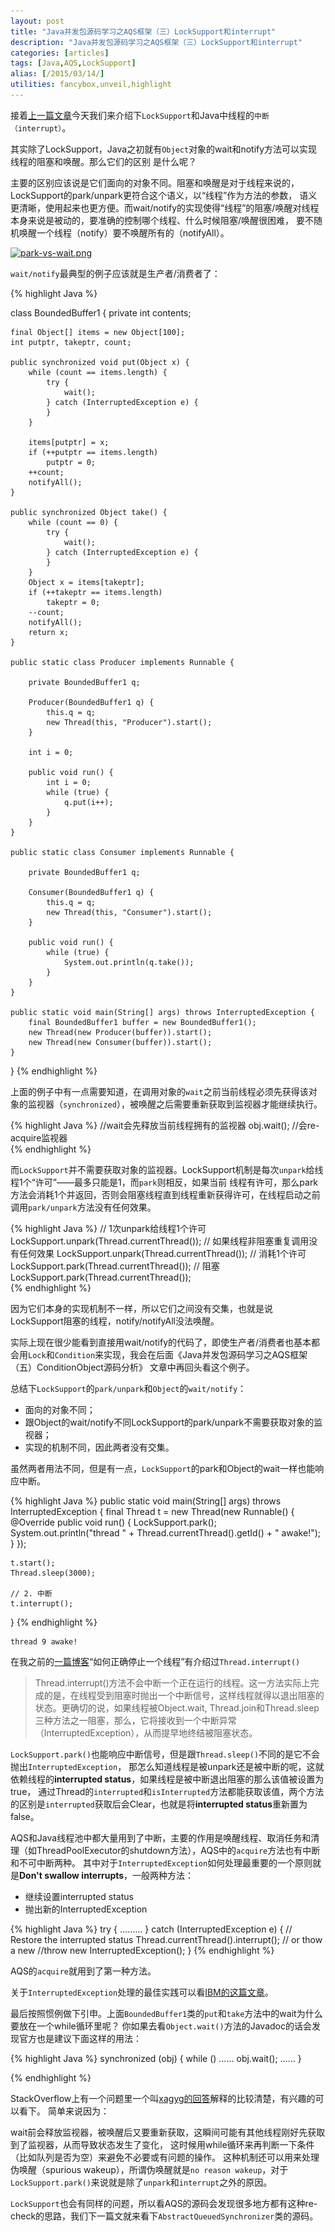 ```yaml
---
layout: post
title: "Java并发包源码学习之AQS框架（三）LockSupport和interrupt"
description: "Java并发包源码学习之AQS框架（三）LockSupport和interrupt"
categories: [articles]
tags: [Java,AQS,LockSupport]
alias: [/2015/03/14/]
utilities: fancybox,unveil,highlight
---
```


接着[上一篇文章][1]今天我们来介绍下`LockSupport`和Java中线程的`中断（interrupt）`。

其实除了LockSupport，Java之初就有`Object`对象的wait和notify方法可以实现线程的阻塞和唤醒。那么它们的区别
是什么呢？

主要的区别应该说是它们面向的对象不同。阻塞和唤醒是对于线程来说的，LockSupport的park/unpark更符合这个语义，以“线程”作为方法的参数，
语义更清晰，使用起来也更方便。而wait/notify的实现使得“线程”的阻塞/唤醒对线程本身来说是被动的，要准确的控制哪个线程、什么时候阻塞/唤醒很困难，
要不随机唤醒一个线程（notify）要不唤醒所有的（notifyAll）。


<a class="post-image" href="/assets/images/posts/park-vs-wait.png">
<img itemprop="image" data-src="/assets/images/posts/park-vs-wait.png" src="/assets/js/unveil/loader.gif" alt="park-vs-wait.png" />
</a>


`wait/notify`最典型的例子应该就是生产者/消费者了：

{% highlight Java %}

class BoundedBuffer1 {
    private int contents;

    final Object[] items = new Object[100];
    int putptr, takeptr, count;

    public synchronized void put(Object x) {
        while (count == items.length) {
            try {
                wait();
            } catch (InterruptedException e) {
            }
        }

        items[putptr] = x;
        if (++putptr == items.length)
            putptr = 0;
        ++count;
        notifyAll();
    }

    public synchronized Object take() {
        while (count == 0) {
            try {
                wait();
            } catch (InterruptedException e) {
            }
        }
        Object x = items[takeptr];
        if (++takeptr == items.length)
            takeptr = 0;
        --count;
        notifyAll();
        return x;
    }

    public static class Producer implements Runnable {

        private BoundedBuffer1 q;

        Producer(BoundedBuffer1 q) {
            this.q = q;
            new Thread(this, "Producer").start();
        }

        int i = 0;

        public void run() {
            int i = 0;
            while (true) {
                q.put(i++);
            }
        }
    }

    public static class Consumer implements Runnable {

        private BoundedBuffer1 q;

        Consumer(BoundedBuffer1 q) {
            this.q = q;
            new Thread(this, "Consumer").start();
        }

        public void run() {
            while (true) {
                System.out.println(q.take());
            }
        }
    }

    public static void main(String[] args) throws InterruptedException {
        final BoundedBuffer1 buffer = new BoundedBuffer1();
        new Thread(new Producer(buffer)).start();
        new Thread(new Consumer(buffer)).start();
    }
} 
{% endhighlight %}

上面的例子中有一点需要知道，在调用对象的`wait`之前当前线程必须先获得该对象的监视器（`synchronized`），被唤醒之后需要重新获取到监视器才能继续执行。

{% highlight Java %}
//wait会先释放当前线程拥有的监视器
obj.wait();
//会re-acquire监视器 	
{% endhighlight %}

而`LockSupport`并不需要获取对象的监视器。LockSupport机制是每次`unpark`给线程1个“许可”——最多只能是1，而`park`则相反，如果当前
线程有许可，那么park方法会消耗1个并返回，否则会阻塞线程直到线程重新获得许可，在线程启动之前调用`park/unpark`方法没有任何效果。

{% highlight Java %}
// 1次unpark给线程1个许可
LockSupport.unpark(Thread.currentThread());
// 如果线程非阻塞重复调用没有任何效果
LockSupport.unpark(Thread.currentThread());
// 消耗1个许可
LockSupport.park(Thread.currentThread());
// 阻塞
LockSupport.park(Thread.currentThread()); 	
{% endhighlight %}

因为它们本身的实现机制不一样，所以它们之间没有交集，也就是说LockSupport阻塞的线程，notify/notifyAll没法唤醒。


实际上现在很少能看到直接用wait/notify的代码了，即使生产者/消费者也基本都会用`Lock`和`Condition`来实现，我会在后面《Java并发包源码学习之AQS框架（五）ConditionObject源码分析》
文章中再回头看这个例子。

总结下`LockSupport`的`park/unpark`和`Object`的`wait/notify`：

- 面向的对象不同；
- 跟Object的wait/notify不同LockSupport的park/unpark不需要获取对象的监视器；
- 实现的机制不同，因此两者没有交集。


虽然两者用法不同，但是有一点，`LockSupport`的park和Object的wait一样也能响应中断。

{% highlight Java %}
public static void main(String[] args) throws InterruptedException {
    final Thread t = new Thread(new Runnable() {
        @Override
        public void run() {
            LockSupport.park();
            System.out.println("thread " + Thread.currentThread().getId() + " awake!");
        }
    });

    t.start();
    Thread.sleep(3000);

    // 2. 中断
    t.interrupt();
} 
{% endhighlight %}

	thread 9 awake!

在我之前的[一篇博客][2]“如何正确停止一个线程”有介绍过`Thread.interrupt()`

> Thread.interrupt()方法不会中断一个正在运行的线程。这一方法实际上完成的是，在线程受到阻塞时抛出一个中断信号，这样线程就得以退出阻塞的状态。更确切的说，如果线程被Object.wait, Thread.join和Thread.sleep三种方法之一阻塞，那么，它将接收到一个中断异常（InterruptedException），从而提早地终结被阻塞状态。


`LockSupport.park()`也能响应中断信号，但是跟`Thread.sleep()`不同的是它不会抛出`InterruptedException`，
那怎么知道线程是被unpark还是被中断的呢，这就依赖线程的**interrupted status**，如果线程是被中断退出阻塞的那么该值被设置为true，
通过Thread的`interrupted`和`isInterrupted`方法都能获取该值，两个方法的区别是`interrupted`获取后会Clear，也就是将**interrupted status**重新置为false。

AQS和Java线程池中都大量用到了中断，主要的作用是唤醒线程、取消任务和清理（如ThreadPoolExecutor的shutdown方法），AQS中的`acquire`方法也有中断和不可中断两种。
其中对于`InterruptedException`如何处理最重要的一个原则就是**Don't swallow interrupts**，一般两种方法：

- 继续设置interrupted status
- 抛出新的InterruptedException

{% highlight Java %}
try {
    ………
} catch (InterruptedException e) {
    // Restore the interrupted status
    Thread.currentThread().interrupt();
    // or thow a new
    //throw new InterruptedException();
} 
{% endhighlight %}

AQS的`acquire`就用到了第一种方法。

关于`InterruptedException`处理的最佳实践可以看[IBM的这篇文章][3]。



最后按照惯例做下引申。上面`BoundedBuffer1`类的`put`和`take`方法中的wait为什么要放在一个while循环里呢？
你如果去看`Object.wait()`方法的Javadoc的话会发现官方也是建议下面这样的用法：

{% highlight Java %}
synchronized (obj) {
    while (<condition does not hold>)
        ……
        obj.wait();
	……
}
 
{% endhighlight %}


StackOverflow上有一个问题里一个叫[xagyg的回答][4]解释的比较清楚，有兴趣的可以看下。
简单来说因为：

wait前会释放监视器，被唤醒后又要重新获取，这瞬间可能有其他线程刚好先获取到了监视器，从而导致状态发生了变化，
这时候用while循环来再判断一下条件（比如队列是否为空）来避免不必要或有问题的操作。
这种机制还可以用来处理伪唤醒（spurious wakeup），所谓伪唤醒就是`no reason wakeup`，对于`LockSupport.park()`来说就是除了`unpark`和`interrupt`之外的原因。


`LockSupport`也会有同样的问题，所以看AQS的源码会发现很多地方都有这种re-check的思路，我们下一篇文就来看下`AbstractQueuedSynchronizer`类的源码。





[1]: http://jindong.io/2015/03/11/java-concurrent-package-aqs-clh-and-spin-lock/
[2]: http://www.cnblogs.com/zhanjindong/p/3515234.html
[3]: http://www.ibm.com/developerworks/java/library/j-jtp05236/index.html
[4]: http://stackoverflow.com/questions/37026/java-notify-vs-notifyall-all-over-again



